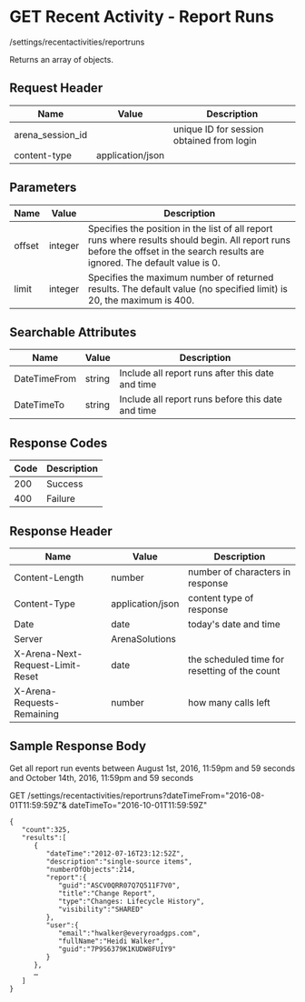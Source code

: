 # GET Recent Activity - Report Runs


/settings/recentactivities/reportruns

Returns an array of  objects.

## Request Header

| Name | Value | Description |
|  --- |  --- |  --- | 
| arena_session_id |   | unique ID for session obtained from login |
| content\-type | application/json |   |

## Parameters

| Name | Value | Description |
|  --- |  --- |  --- | 
| offset | integer | Specifies the position in the list of all report runs where results should begin. All report runs before the offset in the search results are ignored. The default value is 0.  |
| limit | integer | Specifies the maximum number of returned results. The default value \(no specified limit\) is 20, the maximum is 400. |

## Searchable Attributes

| Name | Value | Description |
|  --- |  --- |  --- | 
| DateTimeFrom | string | Include all report runs after this date and time |
| DateTimeTo | string | Include all report runs before this date and time |

## Response Codes

| Code | Description |
|  --- |  --- | 
| 200 | Success |
| 400 | Failure |

## Response Header

| Name | Value | Description |
|  --- |  --- |  --- | 
| Content\-Length | number | number of characters in response |
| Content\-Type | application/json | content type of response |
| Date | date | today's date and time |
| Server | ArenaSolutions |   |
| X\-Arena\-Next\-Request\-Limit\-Reset  | date | the scheduled time for resetting of the count |
| X\-Arena\-Requests\-Remaining  | number | how many calls left |

## Sample Response Body
Get all report run events between August 1st, 2016, 11:59pm and 59 seconds and October 14th, 2016, 11:59pm and 59 seconds



GET /settings/recentactivities/reportruns?dateTimeFrom="2016\-08\-01T11:59:59Z"& dateTimeTo="2016\-10\-01T11:59:59Z"

```
{  
   "count":325,
   "results":[  
      {  
         "dateTime":"2012-07-16T23:12:52Z",
         "description":"single-source items",
         "numberOfObjects":214,
         "report":{  
            "guid":"ASCV0QRR07Q7Q511F7V0",
            "title":"Change Report",
            "type":"Changes: Lifecycle History",
            "visibility":"SHARED"
         },
         "user":{  
            "email":"hwalker@everyroadgps.com",
            "fullName":"Heidi Walker",
            "guid":"7P9S6379K1KUDW8FUIY9"
         }
      },
      …
   ]
}
```
